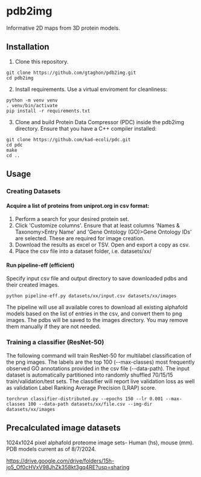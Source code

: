 # pdb2img
Informative 2D maps from 3D protein models.

## Installation
1. Clone this repository.
```
git clone https://github.com/gtaghon/pdb2img.git
cd pdb2img
```

2. Install requirements. Use a virtual enviroment for cleanliness:
```
python -m venv venv
. venv/bin/activate
pip install -r requirements.txt
```

3. Clone and build Protein Data Compressor (PDC) inside the pdb2img directory. Ensure that you have a C++ compiler installed:
```
git clone https://github.com/kad-ecoli/pdc.git
cd pdc
make
cd ..
```

## Usage
### Creating Datasets
#### Acquire a list of proteins from uniprot.org in csv format: 
1. Perform a search for your desired protein set.
2. Click 'Customize columns'. Ensure that at least columns 'Names & Taxonomy>Entry Name' and 'Gene Ontology (GO)>Gene Ontology IDs' are selected. These are required for image creation.
3. Download the results as excel or TSV. Open and export a copy as csv.
4. Place the csv file into a dataset folder, i.e. datasets/xx/

#### Run pipeline-eff (efficient)
Specify input csv file and output directory to save downloaded pdbs and their created images.
```
python pipeline-eff.py datasets/xx/input.csv datasets/xx/images
```
The pipeline will use all available cores to download all existing alphafold models based on the list of entries in the csv, and convert them to png images. The pdbs will be saved to the images directory. You may remove them manually if they are not needed.

### Training a classifier (ResNet-50)
The following command will train ResNet-50 for multilabel classification of the png images. The labels are the top 100 (--max-classes) most frequently observed GO annotations provided in the csv file (--data-path). The input dataset is automatically partitioned into randomly shuffled 70/15/15 train/validation/test sets. The classifier will report live validation loss as well as validation Label Ranking Average Precision (LRAP) score.
```
torchrun classifier-distributed.py --epochs 150 --lr 0.001 --max-classes 100 --data-path datasets/xx/file.csv --img-dir datasets/xx/images
```

## Precalculated image datasets
1024x1024 pixel alphafold proteome image sets- Human (hs), mouse (mm). PDB models current as of 8/7/2024.

https://drive.google.com/drive/folders/15h-jo5_Of0cHVxV98JhZk358kt3gq4RE?usp=sharing

